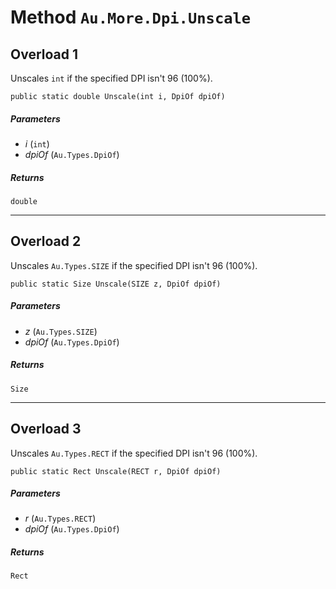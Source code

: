 # Method `Au.More.Dpi.Unscale`

## Overload 1

Unscales `int` if the specified DPI isn't 96 (100%).

```
public static double Unscale(int i, DpiOf dpiOf)
```

##### Parameters

- *i*  (`int`)
- *dpiOf*  (`Au.Types.DpiOf`)

##### Returns

`double`

* * *

## Overload 2

Unscales `Au.Types.SIZE` if the specified DPI isn't 96 (100%).

```
public static Size Unscale(SIZE z, DpiOf dpiOf)
```

##### Parameters

- *z*  (`Au.Types.SIZE`)
- *dpiOf*  (`Au.Types.DpiOf`)

##### Returns

`Size`

* * *

## Overload 3

Unscales `Au.Types.RECT` if the specified DPI isn't 96 (100%).

```
public static Rect Unscale(RECT r, DpiOf dpiOf)
```

##### Parameters

- *r*  (`Au.Types.RECT`)
- *dpiOf*  (`Au.Types.DpiOf`)

##### Returns

`Rect`